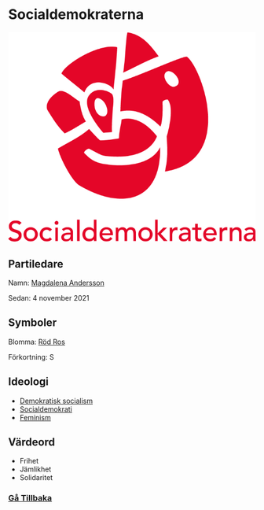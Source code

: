 # Socialdemokraterna
![Socialdemokraternas Logga](img/socialdemokraterna_logotyp_staende_positiv_RGB.png)

## Partiledare
Namn: [Magdalena Andersson](https://sv.wikipedia.org/wiki/Magdalena_Andersson)

Sedan: 4 november 2021

## Symboler
Blomma: [Röd Ros](https://sv.wikipedia.org/wiki/Rossl%C3%A4ktet)

Förkortning: S

## Ideologi
- [Demokratisk socialism](https://sv.wikipedia.org/wiki/Demokratisk_socialism)
- [Socialdemokrati](https://sv.wikipedia.org/wiki/Socialdemokrati)
- [Feminism](https://sv.wikipedia.org/wiki/Feminism)

## Värdeord
- Frihet
- Jämlikhet
- Solidaritet

### [Gå Tillbaka](index)
